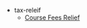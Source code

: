 - tax-releif
	- [Course Fees Relief](https://www.iras.gov.sg/taxes/individual-income-tax/basics-of-individual-income-tax/tax-reliefs-rebates-and-deductions/tax-reliefs/course-fees-relief)